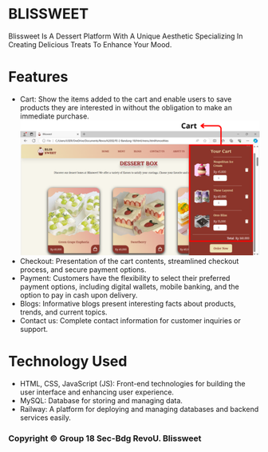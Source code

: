 # BLISSWEET
Blissweet Is A Dessert Platform With A Unique Aesthetic Specializing In Creating Delicious Treats To Enhance Your Mood.
# Features
* Cart: Show the items added to the cart and enable users to save products they are interested in without the obligation to make an immediate purchase.
  ![Alt text](https://github.com/Kampus-Merdeka-Software-Engineering/FE-2-Bandung-18/blob/main/assets/image_readme/4.png?raw=true)
* Checkout: Presentation of the cart contents, streamlined checkout process, and secure payment options.
* Payment: Customers have the flexibility to select their preferred payment options, including digital wallets, mobile banking, and the option to pay in cash upon delivery.
* Blogs: Informative blogs present interesting facts about products, trends, and current topics.
* Contact us: Complete contact information for customer inquiries or support.
# Technology Used
* HTML, CSS, JavaScript (JS): Front-end technologies for building the user interface and enhancing user experience.
* MySQL: Database for storing and managing data.
* Railway: A platform for deploying and managing databases and backend services easily.

### Copyright © Group 18 Sec-Bdg RevoU. Blissweet
